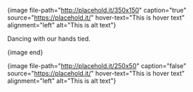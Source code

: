 {image file-path="http://placehold.it/350x150" caption="true" source="https://placehold.it/" hover-text="This is hover text" alignment="left" alt="This is alt text"}

Dancing with our hands tied.

{image end}

{image file-path="http://placehold.it/250x50" caption="false" source="https://placehold.it/" hover-text="This is hover text" alignment="left" alt="This is alt text"}
